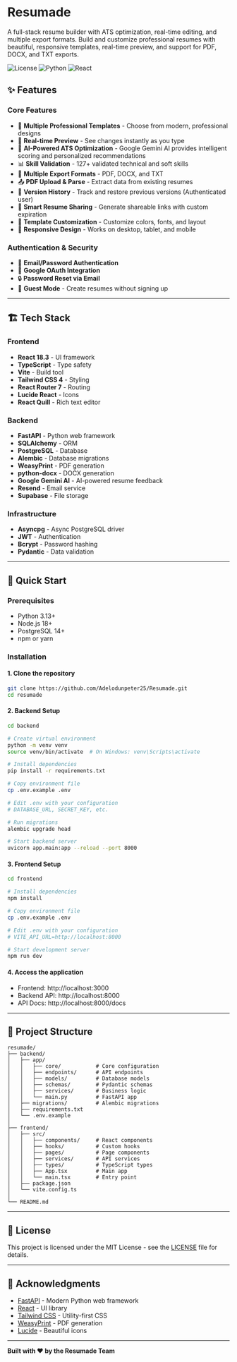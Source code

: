 # Resumade 

A full-stack resume builder with ATS optimization, real-time editing, and multiple export formats.
Build and customize professional resumes with beautiful, responsive templates, real-time preview, and support for PDF, DOCX, and TXT exports.


![License](https://img.shields.io/badge/license-MIT-blue.svg)
![Python](https://img.shields.io/badge/python-3.13-blue.svg)
![React](https://img.shields.io/badge/react-18.3-blue.svg)

## ✨ Features

### Core Features
- 🎨 **Multiple Professional Templates** - Choose from modern, professional designs
- 📝 **Real-time Preview** - See changes instantly as you type
- 🤖 **AI-Powered ATS Optimization** - Google Gemini AI provides intelligent scoring and personalized recommendations
- 📊 **Skill Validation** - 127+ validated technical and soft skills
- 📄 **Multiple Export Formats** - PDF, DOCX, and TXT
- 📤 **PDF Upload & Parse** - Extract data from existing resumes
- 📜 **Version History** - Track and restore previous versions (Authenticated user)
- 🔗 **Smart Resume Sharing** - Generate shareable links with custom expiration
- 🎨 **Template Customization** - Customize colors, fonts, and layout
- 📱 **Responsive Design** - Works on desktop, tablet, and mobile

### Authentication & Security
- 🔐 **Email/Password Authentication**
- 🔑 **Google OAuth Integration**
- 🔒 **Password Reset via Email**
- 👤 **Guest Mode** - Create resumes without signing up

---

## 🏗️ Tech Stack

### Frontend
- **React 18.3** - UI framework
- **TypeScript** - Type safety
- **Vite** - Build tool
- **Tailwind CSS 4** - Styling
- **React Router 7** - Routing
- **Lucide React** - Icons
- **React Quill** - Rich text editor

### Backend
- **FastAPI** - Python web framework
- **SQLAlchemy** - ORM
- **PostgreSQL** - Database
- **Alembic** - Database migrations
- **WeasyPrint** - PDF generation
- **python-docx** - DOCX generation
- **Google Gemini AI** - AI-powered resume feedback
- **Resend** - Email service
- **Supabase** - File storage

### Infrastructure
- **Asyncpg** - Async PostgreSQL driver
- **JWT** - Authentication
- **Bcrypt** - Password hashing
- **Pydantic** - Data validation

---

## 🚀 Quick Start

### Prerequisites
- Python 3.13+
- Node.js 18+
- PostgreSQL 14+
- npm or yarn

### Installation

#### 1. Clone the repository
```bash
git clone https://github.com/Adelodunpeter25/Resumade.git
cd resumade
```

#### 2. Backend Setup
```bash
cd backend

# Create virtual environment
python -m venv venv
source venv/bin/activate  # On Windows: venv\Scripts\activate

# Install dependencies
pip install -r requirements.txt

# Copy environment file
cp .env.example .env

# Edit .env with your configuration
# DATABASE_URL, SECRET_KEY, etc.

# Run migrations
alembic upgrade head

# Start backend server
uvicorn app.main:app --reload --port 8000
```

#### 3. Frontend Setup
```bash
cd frontend

# Install dependencies
npm install

# Copy environment file
cp .env.example .env

# Edit .env with your configuration
# VITE_API_URL=http://localhost:8000

# Start development server
npm run dev
```

#### 4. Access the application
- Frontend: http://localhost:3000
- Backend API: http://localhost:8000
- API Docs: http://localhost:8000/docs

---

## 📁 Project Structure

```
resumade/
├── backend/
│   ├── app/
│   │   ├── core/           # Core configuration
│   │   ├── endpoints/      # API endpoints
│   │   ├── models/         # Database models
│   │   ├── schemas/        # Pydantic schemas
│   │   ├── services/       # Business logic
│   │   └── main.py         # FastAPI app
│   ├── migrations/         # Alembic migrations
│   ├── requirements.txt
│   └── .env.example
│
├── frontend/
│   ├── src/
│   │   ├── components/     # React components
│   │   ├── hooks/          # Custom hooks
│   │   ├── pages/          # Page components
│   │   ├── services/       # API services
│   │   ├── types/          # TypeScript types
│   │   ├── App.tsx         # Main app
│   │   └── main.tsx        # Entry point
│   ├── package.json
│   └── vite.config.ts
│
└── README.md
```
---

## 📝 License

This project is licensed under the MIT License - see the [LICENSE](LICENSE) file for details.

---

## 🙏 Acknowledgments

- [FastAPI](https://fastapi.tiangolo.com/) - Modern Python web framework
- [React](https://react.dev/) - UI library
- [Tailwind CSS](https://tailwindcss.com/) - Utility-first CSS
- [WeasyPrint](https://weasyprint.org/) - PDF generation
- [Lucide](https://lucide.dev/) - Beautiful icons

---

**Built with ❤️ by the Resumade Team**
